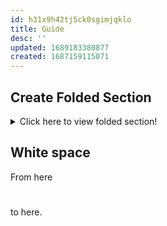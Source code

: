 ```yaml
---
id: h31x9h42tj5ck0sgimjqklo
title: Guide
desc: ''
updated: 1689183380877
created: 1687159115071
---
```


## Create Folded Section

<details>
    <summary>Click here to view folded section!</summary>

### Folded Section
You are now viewing the folded section.
</details>


## White space

From here
# 
to here.